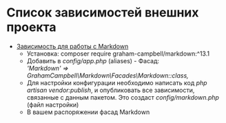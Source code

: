 # Список зависимостей внешних проекта

* [Зависимость для работы с Markdown](https://github.com/GrahamCampbell/Laravel-Markdown)
    * Установка: composer require graham-campbell/markdown:^13.1
    * Добавить в _config/app.php_ (aliases) - Фасад:  
    _'Markdown' => GrahamCampbell\Markdown\Facades\Markdown::class,_
    * Для настройки конфигурации необходимо написать код 
    _php artisan vendor:publish_, и опубликовать все зависимости, связанные с данным пакетом.
    Это создаст _config/markdown.php_ (файл настройки)
    * В вашем распоряжении фасад Markdown
    

